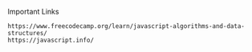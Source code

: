 Important Links

    https://www.freecodecamp.org/learn/javascript-algorithms-and-data-structures/
    https://javascript.info/

